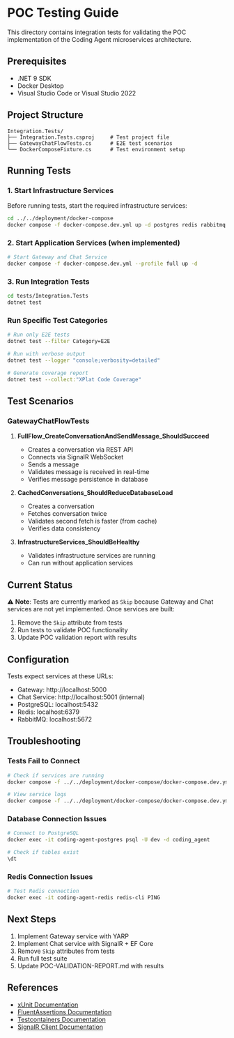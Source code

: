 # POC Testing Guide

This directory contains integration tests for validating the POC implementation of the Coding Agent microservices architecture.

## Prerequisites

- .NET 9 SDK
- Docker Desktop
- Visual Studio Code or Visual Studio 2022

## Project Structure

```
Integration.Tests/
├── Integration.Tests.csproj     # Test project file
├── GatewayChatFlowTests.cs      # E2E test scenarios
└── DockerComposeFixture.cs      # Test environment setup
```

## Running Tests

### 1. Start Infrastructure Services

Before running tests, start the required infrastructure services:

```bash
cd ../../deployment/docker-compose
docker compose -f docker-compose.dev.yml up -d postgres redis rabbitmq seq
```

### 2. Start Application Services (when implemented)

```bash
# Start Gateway and Chat Service
docker compose -f docker-compose.dev.yml --profile full up -d
```

### 3. Run Integration Tests

```bash
cd tests/Integration.Tests
dotnet test
```

### Run Specific Test Categories

```bash
# Run only E2E tests
dotnet test --filter Category=E2E

# Run with verbose output
dotnet test --logger "console;verbosity=detailed"

# Generate coverage report
dotnet test --collect:"XPlat Code Coverage"
```

## Test Scenarios

### GatewayChatFlowTests

1. **FullFlow_CreateConversationAndSendMessage_ShouldSucceed**
   - Creates a conversation via REST API
   - Connects via SignalR WebSocket
   - Sends a message
   - Validates message is received in real-time
   - Verifies message persistence in database

2. **CachedConversations_ShouldReduceDatabaseLoad**
   - Creates a conversation
   - Fetches conversation twice
   - Validates second fetch is faster (from cache)
   - Verifies data consistency

3. **InfrastructureServices_ShouldBeHealthy**
   - Validates infrastructure services are running
   - Can run without application services

## Current Status

⚠️ **Note**: Tests are currently marked as `Skip` because Gateway and Chat services are not yet implemented. Once services are built:

1. Remove the `Skip` attribute from tests
2. Run tests to validate POC functionality
3. Update POC validation report with results

## Configuration

Tests expect services at these URLs:
- Gateway: http://localhost:5000
- Chat Service: http://localhost:5001 (internal)
- PostgreSQL: localhost:5432
- Redis: localhost:6379
- RabbitMQ: localhost:5672

## Troubleshooting

### Tests Fail to Connect

```bash
# Check if services are running
docker compose -f ../../deployment/docker-compose/docker-compose.dev.yml ps

# View service logs
docker compose -f ../../deployment/docker-compose/docker-compose.dev.yml logs gateway chat-service
```

### Database Connection Issues

```bash
# Connect to PostgreSQL
docker exec -it coding-agent-postgres psql -U dev -d coding_agent

# Check if tables exist
\dt
```

### Redis Connection Issues

```bash
# Test Redis connection
docker exec -it coding-agent-redis redis-cli PING
```

## Next Steps

1. Implement Gateway service with YARP
2. Implement Chat service with SignalR + EF Core
3. Remove `Skip` attributes from tests
4. Run full test suite
5. Update POC-VALIDATION-REPORT.md with results

## References

- [xUnit Documentation](https://xunit.net/)
- [FluentAssertions Documentation](https://fluentassertions.com/)
- [Testcontainers Documentation](https://dotnet.testcontainers.org/)
- [SignalR Client Documentation](https://learn.microsoft.com/en-us/aspnet/core/signalr/dotnet-client)
